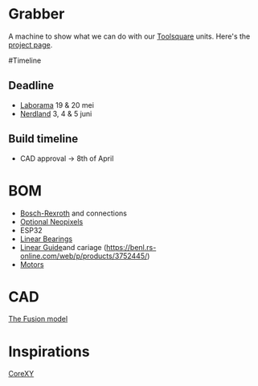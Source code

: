 # Grabber
A machine to show what we can do with our [Toolsquare](www.toolsquare.io) units. Here's the [project page](https://github.com/Toolsquare-io/Grabber/projects/1).

#Timeline
## Deadline
* [Laborama](https://expo.laborama.be/nl/) 19 & 20 mei
* [Nerdland](https://www.nerdlandfestival.be/) 3, 4 & 5 juni

## Build timeline
* CAD approval -> 8th of April


# BOM
* [Bosch-Rexroth](https://benl.rs-online.com/web/c/engineering-materials-industrial-hardware/structural-systems/) and connections
* [Optional Neopixels](https://www.adafruit.com/product/1138?length=1)
* ESP32
* [Linear Bearings](https://benl.rs-online.com/web/p/products/2346942/)
* [Linear Guide](https://benl.rs-online.com/web/p/products/4485449/)and cariage (https://benl.rs-online.com/web/p/products/3752445/)
* [Motors](https://www.amazon.nl/gp/product/B06Y2BSCL7/ref=ppx_yo_dt_b_asin_title_o00_s00?ie=UTF8&psc=1)

# CAD
[The Fusion model](https://a360.co/3LaAgMf)

# Inspirations
[CoreXY](http://corexy.com/theory.html)
